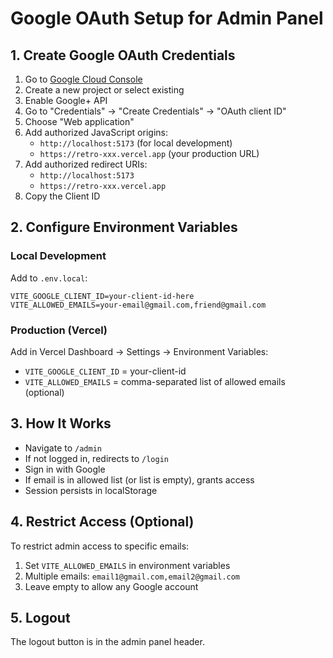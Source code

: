 # Google OAuth Setup for Admin Panel

## 1. Create Google OAuth Credentials

1. Go to [Google Cloud Console](https://console.cloud.google.com/)
2. Create a new project or select existing
3. Enable Google+ API
4. Go to "Credentials" → "Create Credentials" → "OAuth client ID"
5. Choose "Web application"
6. Add authorized JavaScript origins:
   - `http://localhost:5173` (for local development)
   - `https://retro-xxx.vercel.app` (your production URL)
7. Add authorized redirect URIs:
   - `http://localhost:5173`
   - `https://retro-xxx.vercel.app`
8. Copy the Client ID

## 2. Configure Environment Variables

### Local Development
Add to `.env.local`:
```
VITE_GOOGLE_CLIENT_ID=your-client-id-here
VITE_ALLOWED_EMAILS=your-email@gmail.com,friend@gmail.com
```

### Production (Vercel)
Add in Vercel Dashboard → Settings → Environment Variables:
- `VITE_GOOGLE_CLIENT_ID` = your-client-id
- `VITE_ALLOWED_EMAILS` = comma-separated list of allowed emails (optional)

## 3. How It Works

- Navigate to `/admin`
- If not logged in, redirects to `/login`
- Sign in with Google
- If email is in allowed list (or list is empty), grants access
- Session persists in localStorage

## 4. Restrict Access (Optional)

To restrict admin access to specific emails:

1. Set `VITE_ALLOWED_EMAILS` in environment variables
2. Multiple emails: `email1@gmail.com,email2@gmail.com`
3. Leave empty to allow any Google account

## 5. Logout

The logout button is in the admin panel header.